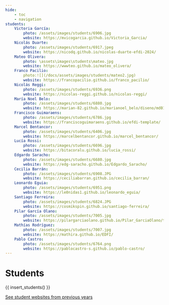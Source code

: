 ```yaml
---
hide:
    - toc
    - navigation
students:
    Victoria García:
        photo: /assets/images/students/6906.jpg
        website: https://mvicogarcia.github.io/Victoria_Garcia/
    Nicolás Duarte:
        photo: /assets/images/students/6917.jpeg
        website: https://nicodq.github.io/nicolas-duarte-efdi-2024/
    Mateo Olivera:
        photo: \assets\images\students\mateo.jpg
        website: https://wwwteo.github.io/mateo_olivera/
    Franco Pacilio:
        photo:![](/docs/assets/images/students/mateo2.jpg)
        website: https://francopacilio.github.io/franco_pacilio/
    Nicolás Reggi:
        photo: /assets/images/students/6936.png
        website: https://nicolas-reggi.github.io/nicolas-reggi/
    María Noel Belo:
        photo: /assets/images/students/6880.jpg
        website: https://marian-82.github.io/marianoel_belo/diseno/md01/
    Francisco Guimaraens:
        photo: /assets/images/students/6786.jpg
        website: https://franciscoguimaraens.github.io/efdi-template/
    Marcel Bentancor:
        photo: /assets/images/students/6406.jpg
        website: https://marcelbentancor.github.io/marcel_bentancor/
    Lucía Rossi:
        photo: /assets/images/students/6696.jpg
        website: https://bitacoralu.github.io/lucia_rossi/
    Edgardo Saracho:
        photo: /assets/images/students/6680.jpg
        website: https://edg-saracho.github.io/Edgardo_Saracho/
    Cecilia Barrán:
        photo: /assets/images/students/6908.JPG
        website: https://ceciliabarran.github.io/cecilia_barran/
    Leonardo Eguia:
        photo: /assets/images/students/6951.png
        website: https://le0nidas1.github.io/leonardo_eguia/ 
    Santiago Ferreira:
        photo: /assets/images/students/6824.JPG
        website: https://cosmikspin.github.io/santiago-ferreira/
    Pilar García Olano:
        photo: /assets/images/students/7005.jpg
        website: https://pilargarciaolano.github.io/Pilar_GarciaOlano/tecnicos/mt01/
    Mathías Rodríguez:
        photo: /assets/images/students/7007.jpg
        website: https://mathira.github.io/EDFI/
    Pablo Castro:
        photo: /assets/images/students/6764.png
        website: https://pablocastro-s.github.io/pablo-castro/
---
```


# Students

{{ insert_students() }}


<div class="button-container">

<a class="md-button" href="https://efdia20212.gitlab.io/efdia2021/">See student websites from previous years</a>

</div>